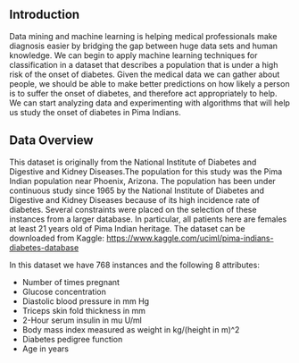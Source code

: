  ## Introduction
Data mining and machine learning is helping medical professionals make diagnosis easier by bridging the gap between huge data sets and human knowledge.
We can begin to apply machine learning techniques for classification in a dataset that describes a population that is under a high risk of the onset of diabetes.
Given the medical data we can gather about people, we should be able to make better predictions on how likely a person is to suffer the onset of diabetes,
and therefore act appropriately to help. We can start analyzing data and experimenting with algorithms that will help us study the onset of diabetes in Pima Indians.

## Data Overview
This dataset is originally from the National Institute of Diabetes and Digestive and Kidney Diseases.The population for this study was the Pima Indian population near
Phoenix, Arizona. The population has been under continuous study since 1965 by the National Institute of Diabetes and Digestive and Kidney Diseases because of its
high incidence rate of diabetes. Several constraints were placed on the selection of these instances from a larger database.
In particular, all patients here are females at least 21 years old of Pima Indian heritage.
The dataset  can be downloaded from Kaggle: https://www.kaggle.com/uciml/pima-indians-diabetes-database

In this dataset we have 768 instances and the following 8 attributes:
- Number of times pregnant
- Glucose concentration
- Diastolic blood pressure in mm Hg 
- Triceps skin fold thickness in mm 
- 2-Hour serum insulin in mu U/ml 
- Body mass index measured as weight in kg/(height in m)^2 
- Diabetes pedigree function 
- Age in years 
